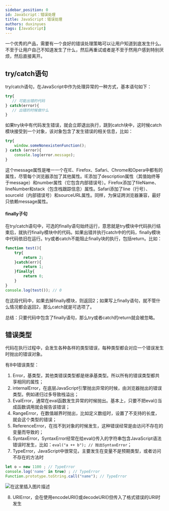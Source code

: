 ```yaml
---
sidebar_position: 0
id: JavaScript：错误处理
title: JavaScript：错误处理
authors: duxinyues
tags: [JavaScript]
---
```

一个优秀的产品，需要有一个良好的错误处理策略可以让用户知道到底发生什么。不至于让用户自己不知道发生了什么，然后再重试或者是不至于然用户感到特别厌烦，然后直接离开。

## try/catch语句

try/catch语句，在JavaScript中作为处理异常的一种方式，基本语句如下：

```javascript
try{
   // 可能出错的代码
} catch(error){
   // 出错的时候做什么
}
```
如果try块中有代码发生错误，就会立即退出执行，跳到catch块中，这时候catch模块接受到一个对象，该对象包含了发生错误的相关信息，比如：

```javascript
try{
	window.someNonexistenFunction();
} catch (error){
	console.log(error.message);
}
```

这个message属性是唯一一个在IE、Firefox、Safari、Chrome和Opera中都有的属性，尽管每个浏览器添加了其他属性。IE添加了description属性（其值始终等于message）和number属性（它包含内部错误号）。Firefox添加了fileName、lineNumber和stack（包含栈跟踪信息）属性。Safari添加了line（行号）、sourceId（内部错误号）和sourceURL属性。同样，为保证跨浏览器兼容，最好只依赖message属性。


####  finally子句
在try/catch语句中，可选的finally语句始终运行，意思就是try模块中代码执行结束后，就执行finally模块中的代码。如果出错并执行catch中的代码，finally模块中代码依旧在运行。try或者catch不能阻止finally块的执行，包括return。比如：

```javascript
function test(){
	try{
		return 2;
	}catch(err){
		return 1;
	}finally{
		return 0;
	}
}
console.log(test()); // 0
```
在这段代码中，如果去掉finally模块，则返回2；如果写上finally语句，就不管什么情况都会返回2，那么catch就是可选项了。

总结：只要代码中包含了finally语句，那么try或者catch的return就会被忽略。

## 错误类型
代码在执行过程中，会发生各种各样的类型错误，每种类型都会对应一个错误发生时抛出的错误对象。

有8中错误类型：
1. Error，基类型，其他类错误类型都是继承基类型。所以所有的错误类型都共享相同的属性；
2. internalError，在底层JavaScript引擎抛出异常的时候，由浏览器抛出的错误类型。例如递归过多导致栈溢出；
3. EvalError，通常在eval函数发生异常的时候抛出。基本上，只要不把eval()当成函数调用就会报告该错误；
4. RangeError，在数值越界时抛出，比如定义数组时，设置了不支持的长度，就会这个类型的错误；
5. ReferenceError，在找不到对象的时候发生，这种错误经常是由访问不存在的变量而导致的；
6. SyntaxError，SyntaxError经常在给eval()传入的字符串包含JavaScript语法错误时发生，比如：`eval("a ++ b"); // 抛出SyntaxError`；
7. TypeError，JavaScript中很常见，主要发生在变量不是预期类型，或者访问不存在的方法时

```javascript
let o = new 1100 ; // TypeError
console.log('name' in true) ; // TypeError
Function.prototype.toString.call("name"); // TypeError
```
![在这里插入图片描述](https://img-blog.csdnimg.cn/20227d3ef5324a9d904d112f351c694a.png)

8. URIError，会在使用encodeURI()或decodeURI()但传入了格式错误的URI时发生

